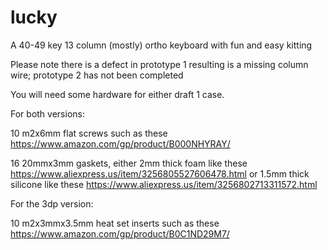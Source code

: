 # lucky
A 40-49 key 13 column (mostly) ortho keyboard with fun and easy kitting

Please note there is a defect in prototype 1 resulting is a missing column wire; prototype 2 has not been completed

You will need some hardware for either draft 1 case.

For both versions:

10 m2x6mm flat screws such as these https://www.amazon.com/gp/product/B000NHYRAY/

16 20mmx3mm gaskets, either 
2mm thick foam like these https://www.aliexpress.us/item/3256805527606478.html
or
1.5mm thick silicone like these https://www.aliexpress.us/item/3256802713311572.html

For the 3dp version:

10 m2x3mmx3.5mm heat set inserts such as these https://www.amazon.com/gp/product/B0C1ND29M7/
